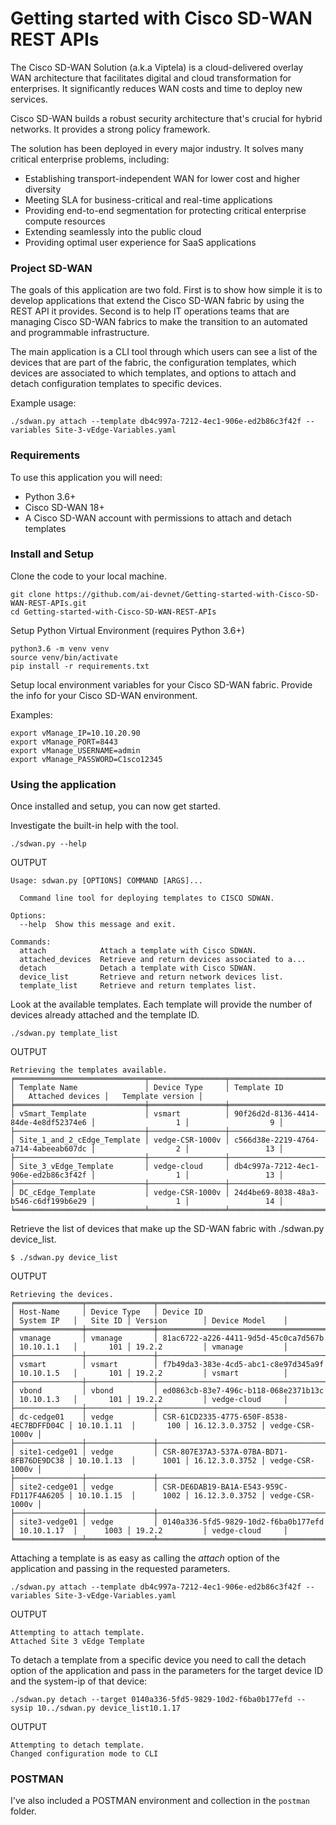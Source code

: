 # Getting started with Cisco SD-WAN REST APIs

The Cisco SD-WAN Solution (a.k.a Viptela) is a cloud-delivered overlay WAN architecture that facilitates digital and cloud transformation for enterprises. It significantly reduces WAN costs and time to deploy new services.

Cisco SD-WAN builds a robust security architecture that's crucial for hybrid networks. It provides a strong policy framework.

The solution has been deployed in every major industry. It solves many critical enterprise problems, including:

* Establishing transport-independent WAN for lower cost and higher diversity
* Meeting SLA for business-critical and real-time applications
* Providing end-to-end segmentation for protecting critical enterprise compute resources
* Extending seamlessly into the public cloud
* Providing optimal user experience for SaaS applications

### Project SD-WAN

The goals of this application are two fold. First is to show how simple it is to
develop applications that extend the Cisco SD-WAN fabric by using the REST API
it provides. Second is to help IT operations teams that are managing Cisco SD-WAN fabrics to make the transition to an automated and programmable infrastructure.

The main application is a CLI tool through which users can see a list of the devices that are part of the fabric, the configuration templates, which devices are associated to which templates, and options to attach and detach configuration templates to specific devices.

Example usage:

`./sdwan.py attach --template db4c997a-7212-4ec1-906e-ed2b86c3f42f --variables Site-3-vEdge-Variables.yaml`

### Requirements

To use this application you will need:

* Python 3.6+
* Cisco SD-WAN 18+
* A Cisco SD-WAN account with permissions to attach and detach templates

### Install and Setup

Clone the code to your local machine.

```
git clone https://github.com/ai-devnet/Getting-started-with-Cisco-SD-WAN-REST-APIs.git
cd Getting-started-with-Cisco-SD-WAN-REST-APIs
```

Setup Python Virtual Environment (requires Python 3.6+)

```
python3.6 -m venv venv
source venv/bin/activate
pip install -r requirements.txt
```

Setup local environment variables for your Cisco SD-WAN fabric. Provide the info for your Cisco SD-WAN environment.

Examples:

```
export vManage_IP=10.10.20.90
export vManage_PORT=8443
export vManage_USERNAME=admin
export vManage_PASSWORD=C1sco12345
```

### Using the application

Once installed and setup, you can now get started.

Investigate the built-in help with the tool.

`./sdwan.py --help`

OUTPUT

```
Usage: sdwan.py [OPTIONS] COMMAND [ARGS]...

  Command line tool for deploying templates to CISCO SDWAN.

Options:
  --help  Show this message and exit.

Commands:
  attach            Attach a template with Cisco SDWAN.
  attached_devices  Retrieve and return devices associated to a...
  detach            Detach a template with Cisco SDWAN.
  device_list       Retrieve and return network devices list.
  template_list     Retrieve and return templates list.
```

Look at the available templates. Each template will provide the number of devices already attached and the template ID.

`./sdwan.py template_list`

OUTPUT

```
Retrieving the templates available.
╒═════════════════════════════╤═════════════════╤══════════════════════════════════════╤════════════════════╤════════════════════╕
│ Template Name               │ Device Type     │ Template ID                          │   Attached devices │   Template version │
╞═════════════════════════════╪═════════════════╪══════════════════════════════════════╪════════════════════╪════════════════════╡
│ vSmart_Template             │ vsmart          │ 90f26d2d-8136-4414-84de-4e8df52374e6 │                  1 │                  9 │
├─────────────────────────────┼─────────────────┼──────────────────────────────────────┼────────────────────┼────────────────────┤
│ Site_1_and_2_cEdge_Template │ vedge-CSR-1000v │ c566d38e-2219-4764-a714-4abeeab607dc │                  2 │                 13 │
├─────────────────────────────┼─────────────────┼──────────────────────────────────────┼────────────────────┼────────────────────┤
│ Site_3_vEdge_Template       │ vedge-cloud     │ db4c997a-7212-4ec1-906e-ed2b86c3f42f │                  1 │                 13 │
├─────────────────────────────┼─────────────────┼──────────────────────────────────────┼────────────────────┼────────────────────┤
│ DC_cEdge_Template           │ vedge-CSR-1000v │ 24d4be69-8038-48a3-b546-c6df199b6e29 │                  1 │                 14 │
╘═════════════════════════════╧═════════════════╧══════════════════════════════════════╧════════════════════╧════════════════════╛
```

Retrieve the list of devices that make up the SD-WAN fabric with ./sdwan.py device_list.

`$ ./sdwan.py device_list`

OUTPUT

```
Retrieving the devices.
╒═══════════════╤═══════════════╤══════════════════════════════════════════╤═════════════╤═══════════╤════════════════╤═════════════════╕
│ Host-Name     │ Device Type   │ Device ID                                │ System IP   │   Site ID │ Version        │ Device Model    │
╞═══════════════╪═══════════════╪══════════════════════════════════════════╪═════════════╪═══════════╪════════════════╪═════════════════╡
│ vmanage       │ vmanage       │ 81ac6722-a226-4411-9d5d-45c0ca7d567b     │ 10.10.1.1   │       101 │ 19.2.2         │ vmanage         │
├───────────────┼───────────────┼──────────────────────────────────────────┼─────────────┼───────────┼────────────────┼─────────────────┤
│ vsmart        │ vsmart        │ f7b49da3-383e-4cd5-abc1-c8e97d345a9f     │ 10.10.1.5   │       101 │ 19.2.2         │ vsmart          │
├───────────────┼───────────────┼──────────────────────────────────────────┼─────────────┼───────────┼────────────────┼─────────────────┤
│ vbond         │ vbond         │ ed0863cb-83e7-496c-b118-068e2371b13c     │ 10.10.1.3   │       101 │ 19.2.2         │ vedge-cloud     │
├───────────────┼───────────────┼──────────────────────────────────────────┼─────────────┼───────────┼────────────────┼─────────────────┤
│ dc-cedge01    │ vedge         │ CSR-61CD2335-4775-650F-8538-4EC7BDFFD04C │ 10.10.1.11  │       100 │ 16.12.3.0.3752 │ vedge-CSR-1000v │
├───────────────┼───────────────┼──────────────────────────────────────────┼─────────────┼───────────┼────────────────┼─────────────────┤
│ site1-cedge01 │ vedge         │ CSR-807E37A3-537A-07BA-BD71-8FB76DE9DC38 │ 10.10.1.13  │      1001 │ 16.12.3.0.3752 │ vedge-CSR-1000v │
├───────────────┼───────────────┼──────────────────────────────────────────┼─────────────┼───────────┼────────────────┼─────────────────┤
│ site2-cedge01 │ vedge         │ CSR-DE6DAB19-BA1A-E543-959C-FD117F4A6205 │ 10.10.1.15  │      1002 │ 16.12.3.0.3752 │ vedge-CSR-1000v │
├───────────────┼───────────────┼──────────────────────────────────────────┼─────────────┼───────────┼────────────────┼─────────────────┤
│ site3-vedge01 │ vedge         │ 0140a336-5fd5-9829-10d2-f6ba0b177efd     │ 10.10.1.17  │      1003 │ 19.2.2         │ vedge-cloud     │
╘═══════════════╧═══════════════╧══════════════════════════════════════════╧═════════════╧═══════════╧════════════════╧═════════════════╛
```

Attaching a template is as easy as calling the *attach* option of the application and passing in the requested parameters.

`./sdwan.py attach --template db4c997a-7212-4ec1-906e-ed2b86c3f42f --variables Site-3-vEdge-Variables.yaml`

OUTPUT

```
Attempting to attach template.
Attached Site 3 vEdge Template
```

To detach a template from a specific device you need to call the detach option of the application and pass in the parameters for the target device ID and the system-ip of that device:

`./sdwan.py detach --target 0140a336-5fd5-9829-10d2-f6ba0b177efd --sysip 10../sdwan.py device_list10.1.17`

OUTPUT

```
Attempting to detach template.
Changed configuration mode to CLI
```

### POSTMAN

I've also included a POSTMAN environment and collection in the `postman` folder.
